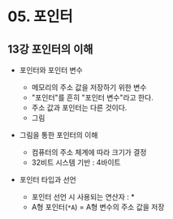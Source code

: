# 05. 포인터
## 13강 포인터의 이해
* 포인터와 포인터 변수
  * 메모리의 주소 값을 저장하기 위한 변수
  * "포인터"를 흔히 "포인터 변수"라고 한다.
  * 주소 값과 포인터는 다른 것이다.
  * 그림

* 그림을 통한 포인터의 이해
  * 컴퓨터의 주소 체계에 따라 크기가 결정
  * 32비트 시스템 기반 : 4바이트

* 포인터 타입과 선언
  * 포인터 선언 시 사용되는 연산자 : *
  * A형 포인터(```*A```) = A형 변수의 주소 값을 저장

